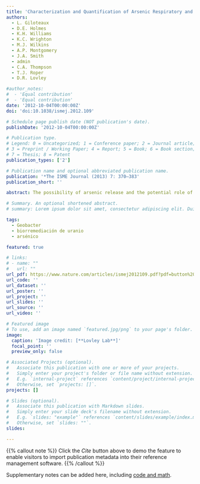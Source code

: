 ```yaml
---
title: 'Characterization and Quantification of Arsenic Respiratory and Resistant Genes during In Situ Uranium Bioremediation'
authors: 
  - L. Giloteaux
  - D.E. Holmes
  - K.H. Williams
  - K.C. Wrighton
  - M.J. Wilkins
  - A.P. Montgomery
  - J.A. Smith
  - admin
  - C.A. Thompson
  - T.J. Roper
  - D.R. Lovley 

#author_notes:
#  - 'Equal contribution'
#  - 'Equal contribution'
date: '2012-10-04T00:00:00Z'
doi: 'doi:10.1038/ismej.2012.109'

# Schedule page publish date (NOT publication's date).
publishDate: '2012-10-04T00:00:00Z'

# Publication type.
# Legend: 0 = Uncategorized; 1 = Conference paper; 2 = Journal article;
# 3 = Preprint / Working Paper; 4 = Report; 5 = Book; 6 = Book section;
# 7 = Thesis; 8 = Patent
publication_types: ['2']

# Publication name and optional abbreviated publication name.
publication: '*The ISME Journal (2013) 7: 370–383'
publication_short: ''

abstract: The possibility of arsenic release and the potential role of Geobacter in arsenic biogeochemistry during in situ uranium bioremediation was investigated because increased availability of organic matter has been associated with substantial releases of arsenic in other subsurface environments. In a field experiment conducted at the Rifle, CO study site, groundwater arsenic concentrations increased when acetate was added. The number of transcripts from arrA, which codes for the α-subunit of dissimilatory As(V) reductase, and acr3, which codes for the arsenic pump protein Acr3, were determined with quantitative reverse transcription-PCR. Most of the arrA (>60%) and acr3-1 (>90%) sequences that were recovered were most similar to Geobacter species, while the majority of acr3-2 (>50%) sequences were most closely related to Rhodoferax ferrireducens. Analysis of transcript abundance demonstrated that transcription of acr3-1 by the subsurface Geobacter community was correlated with arsenic concentrations in the groundwater. In contrast, Geobacter arrA transcript numbers lagged behind the major arsenic release and remained high even after arsenic concentrations declined. This suggested that factors other than As(V) availability regulated the transcription of arrA in situ, even though the presence of As(V) increased the transcription of arrA in cultures of Geobacter lovleyi, which was capable of As(V) reduction. These results demonstrate that subsurface Geobacter species can tightly regulate their physiological response to changes in groundwater arsenic concentrations. The transcriptomic approach developed here should be useful for the study of a diversity of other environments in which Geobacter species are considered to have an important influence on arsenic biogeochemistry.

# Summary. An optional shortened abstract.
# summary: Lorem ipsum dolor sit amet, consectetur adipiscing elit. Duis posuere tellus ac convallis placerat. Proin tincidunt magna sed ex sollicitudin condimentum.

tags:
  - Geobacter 
  - biorremediación de uranio
  - arsénico

featured: true

# links:
# - name: ""
#   url: ""
url_pdf: https://www.nature.com/articles/ismej2012109.pdf?pdf=button%20sticky
url_code: ''
url_dataset: ''
url_poster: ''
url_project: ''
url_slides: ''
url_source: ''
url_video: ''

# Featured image
# To use, add an image named `featured.jpg/png` to your page's folder.
image:
  caption: 'Image credit: [**Lovley Lab**]'
  focal_point: ''
  preview_only: false

# Associated Projects (optional).
#   Associate this publication with one or more of your projects.
#   Simply enter your project's folder or file name without extension.
#   E.g. `internal-project` references `content/project/internal-project/index.md`.
#   Otherwise, set `projects: []`.
projects: []

# Slides (optional).
#   Associate this publication with Markdown slides.
#   Simply enter your slide deck's filename without extension.
#   E.g. `slides: "example"` references `content/slides/example/index.md`.
#   Otherwise, set `slides: ""`.
slides:

---
```


{{% callout note %}}
Click the _Cite_ button above to demo the feature to enable visitors to import publication metadata into their reference management software.
{{% /callout %}}

Supplementary notes can be added here, including [code and math](https://wowchemy.com/docs/content/writing-markdown-latex/).

